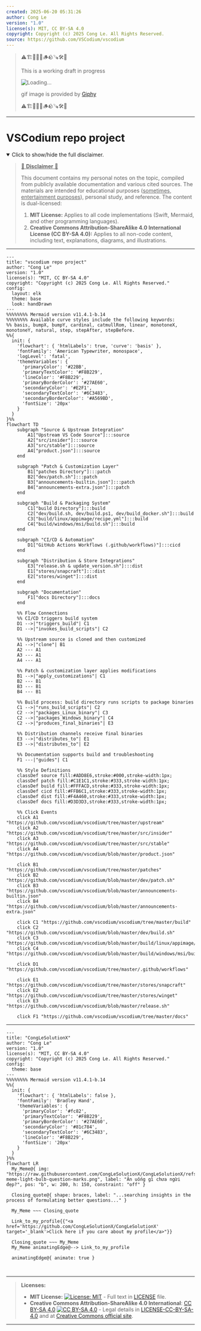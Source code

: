 ```yaml
---
created: 2025-06-20 05:31:26
author: Cong Le
version: "1.0"
license(s): MIT, CC BY-SA 4.0
copyright: Copyright (c) 2025 Cong Le. All Rights Reserved.
source: https://github.com/VSCodium/vscodium
---
```



> ⚠️🏗️🚧🦺🧱🪵🪨🪚🛠️👷
> 
> This is a working draft in progress
> 
> ![Loading...](https://media2.giphy.com/media/v1.Y2lkPTc5MGI3NjExMXVjejV3dnVjc2o5MXd3eXBvcDR1cHlzbHQ1Z2R6YjY0ZHpmdjJ6OCZlcD12MV9pbnRlcm5hbF9naWZfYnlfaWQmY3Q9Zw/hL9q5k9dk9l0wGd4e0/giphy.gif)
>
> gif image is provided by [Giphy](https://giphy.com)
> 
> ⚠️🏗️🚧🦺🧱🪵🪨🪚🛠️👷


----




# VSCodium repo project
<details open>
<summary>Click to show/hide the full disclaimer.</summary>
   
> <ins>📢 **Disclaimer** 🚨</ins>
>
> This document contains my personal notes on the topic,
> compiled from publicly available documentation and various cited sources.
> The materials are intended for educational purposes (<ins>sometimes, entertainment purposes</ins>), personal study, and reference.
> The content is dual-licensed:
> 1. **MIT License:** Applies to all code implementations (Swift, Mermaid, and other programming languages).
> 2. **Creative Commons Attribution-ShareAlike 4.0 International License (CC BY-SA 4.0):** Applies to all non-code content, including text, explanations, diagrams, and illustrations.

</details>


---

```mermaid
---
title: "vscodium repo project"
author: "Cong Le"
version: "1.0"
license(s): "MIT, CC BY-SA 4.0"
copyright: "Copyright (c) 2025 Cong Le. All Rights Reserved."
config:
  layout: elk
  theme: base
  look: handDrawn
---
%%%%%%%% Mermaid version v11.4.1-b.14
%%%%%%%% Available curve styles include the following keywords:
%% basis, bumpX, bumpY, cardinal, catmullRom, linear, monotoneX, monotoneY, natural, step, stepAfter, stepBefore.
%%{
  init: {
    'flowchart': { 'htmlLabels': true, 'curve': 'basis' },
    'fontFamily': 'American Typewriter, monospace',
    'logLevel': 'fatal',
    'themeVariables': {
      'primaryColor': '#22BB',
      'primaryTextColor': '#F8B229',
      'lineColor': '#F8B229',
      'primaryBorderColor': '#27AE60',
      'secondaryColor': '#E2F1',
      'secondaryTextColor': '#6C3483',
      'secondaryBorderColor': '#A569BD',
      'fontSize': '20px'
    }
  }
}%%
flowchart TD
    subgraph "Source & Upstream Integration"
        A1["Upstream VS Code Source"]:::source
        A2["src/insider"]:::source
        A3["src/stable"]:::source
        A4["product.json"]:::source
    end

    subgraph "Patch & Customization Layer"
        B1["patches Directory"]:::patch
        B2["dev/patch.sh"]:::patch
        B3["announcements-builtin.json"]:::patch
        B4["announcements-extra.json"]:::patch
    end

    subgraph "Build & Packaging System"
        C1["build Directory"]:::build
        C2["dev/build.sh, dev/build.ps1, dev/build_docker.sh"]:::build
        C3["build/linux/appimage/recipe.yml"]:::build
        C4["build/windows/msi/build.sh"]:::build
    end

    subgraph "CI/CD & Automation"
        D1["GitHub Actions Workflows (.github/workflows)"]:::cicd
    end

    subgraph "Distribution & Store Integrations"
        E3["release.sh & update_version.sh"]:::dist
        E1["stores/snapcraft"]:::dist
        E2["stores/winget"]:::dist
    end

    subgraph "Documentation"
        F1["docs Directory"]:::docs
    end

    %% Flow Connections
    %% CI/CD triggers build system
    D1 -->|"triggers_build"| C1
    D1 -->|"invokes_build_scripts"| C2

    %% Upstream source is cloned and then customized
    A1 -->|"clone"| B1
    A2 --- A1
    A3 --- A1
    A4 --- A1

    %% Patch & customization layer applies modifications
    B1 -->|"apply_customizations"| C1
    B2 --- B1
    B3 --- B1
    B4 --- B1

    %% Build process: build directory runs scripts to package binaries
    C1 -->|"runs_build_scripts"| C2
    C2 -->|"packages_Linux_binary"| C3
    C2 -->|"packages_Windows_binary"| C4
    C2 -->|"produces_final_binaries"| E3

    %% Distribution channels receive final binaries
    E3 -->|"distributes_to"| E1
    E3 -->|"distributes_to"| E2

    %% Documentation supports build and troubleshooting
    F1 ---|"guides"| C1

    %% Style Definitions
    classDef source fill:#ADD8E6,stroke:#000,stroke-width:1px;
    classDef patch fill:#C1E1C1,stroke:#333,stroke-width:1px;
    classDef build fill:#FFFACD,stroke:#333,stroke-width:1px;
    classDef cicd fill:#FFB6C1,stroke:#333,stroke-width:1px;
    classDef dist fill:#F4A460,stroke:#333,stroke-width:1px;
    classDef docs fill:#D3D3D3,stroke:#333,stroke-width:1px;

    %% Click Events
    click A1 "https://github.com/vscodium/vscodium/tree/master/upstream"
    click A2 "https://github.com/vscodium/vscodium/tree/master/src/insider"
    click A3 "https://github.com/vscodium/vscodium/tree/master/src/stable"
    click A4 "https://github.com/vscodium/vscodium/blob/master/product.json"

    click B1 "https://github.com/vscodium/vscodium/tree/master/patches"
    click B2 "https://github.com/vscodium/vscodium/blob/master/dev/patch.sh"
    click B3 "https://github.com/vscodium/vscodium/blob/master/announcements-builtin.json"
    click B4 "https://github.com/vscodium/vscodium/blob/master/announcements-extra.json"

    click C1 "https://github.com/vscodium/vscodium/tree/master/build"
    click C2 "https://github.com/vscodium/vscodium/blob/master/dev/build.sh"
    click C3 "https://github.com/vscodium/vscodium/blob/master/build/linux/appimage/recipe.yml"
    click C4 "https://github.com/vscodium/vscodium/blob/master/build/windows/msi/build.sh"

    click D1 "https://github.com/vscodium/vscodium/tree/master/.github/workflows"

    click E1 "https://github.com/vscodium/vscodium/tree/master/stores/snapcraft"
    click E2 "https://github.com/vscodium/vscodium/tree/master/stores/winget"
    click E3 "https://github.com/vscodium/vscodium/blob/master/release.sh"

    click F1 "https://github.com/vscodium/vscodium/tree/master/docs"
```

----

<!-- 
```mermaid
%% Current Mermaid version
info
```  -->


```mermaid
---
title: "CongLeSolutionX"
author: "Cong Le"
version: "1.0"
license(s): "MIT, CC BY-SA 4.0"
copyright: "Copyright (c) 2025 Cong Le. All Rights Reserved."
config:
  theme: base
---
%%%%%%%% Mermaid version v11.4.1-b.14
%%{
  init: {
    'flowchart': { 'htmlLabels': false },
    'fontFamily': 'Bradley Hand',
    'themeVariables': {
      'primaryColor': '#fc82',
      'primaryTextColor': '#F8B229',
      'primaryBorderColor': '#27AE60',
      'secondaryColor': '#81c784',
      'secondaryTextColor': '#6C3483',
      'lineColor': '#F8B229',
      'fontSize': '20px'
    }
  }
}%%
flowchart LR
  My_Meme@{ img: "https://raw.githubusercontent.com/CongLeSolutionX/CongLeSolutionX/refs/heads/main/assets/images/My-meme-light-bulb-question-marks.png", label: "Ăn uống gì chưa ngừi đẹp?", pos: "b", w: 200, h: 150, constraint: "off" }

  Closing_quote@{ shape: braces, label: "...searching insights in the process of formulating better questions..." }
    
  My_Meme ~~~ Closing_quote
    
  Link_to_my_profile{{"<a href='https://github.com/CongLeSolutionX/CongLeSolutionX' target='_blank'>Click here if you care about my profile</a>"}}

  Closing_quote ~~~ My_Meme
  My_Meme animatingEdge@--> Link_to_my_profile
  
  animatingEdge@{ animate: true }



```

---
>**Licenses:**
>
>- **MIT License:**  [![License: MIT](https://img.shields.io/badge/License-MIT-yellow.svg)](LICENSE) - Full text in [LICENSE](LICENSE) file.
>- **Creative Commons Attribution-ShareAlike 4.0 International**: [CC BY-SA 4.0](https://creativecommons.org/licenses/by-sa/4.0/) [![CC BY-SA 4.0](https://licensebuttons.net/l/by-sa/4.0/88x31.png)](https://creativecommons.org/licenses/by-sa/4.0/) - Legal details in [LICENSE-CC-BY-SA-4.0](THE_PAST/LICENSE-CC-BY-SA-4.0) and at [Creative Commons official site](https://creativecommons.org/licenses/by-sa/4.0/).
>
---
